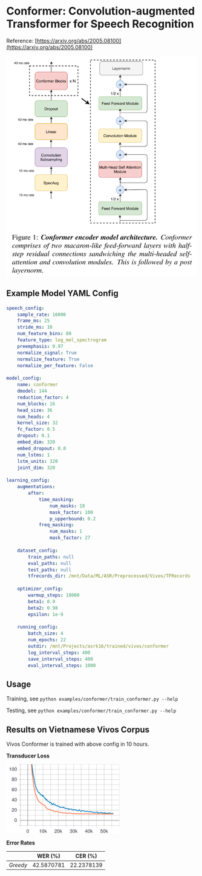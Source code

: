 # Conformer: Convolution-augmented Transformer for Speech Recognition

Reference: [https://arxiv.org/abs/2005.08100](https://arxiv.org/abs/2005.08100)

![Conformer Architecture](./figs/arch.png)

## Example Model YAML Config

```yaml
speech_config:
    sample_rate: 16000
    frame_ms: 25
    stride_ms: 10
    num_feature_bins: 80
    feature_type: log_mel_spectrogram
    preemphasis: 0.97
    normalize_signal: True
    normalize_feature: True
    normalize_per_feature: False

model_config:
    name: conformer
    dmodel: 144
    reduction_factor: 4
    num_blocks: 16
    head_size: 36
    num_heads: 4
    kernel_size: 32
    fc_factor: 0.5
    dropout: 0.1
    embed_dim: 320
    embed_dropout: 0.0
    num_lstms: 1
    lstm_units: 320
    joint_dim: 320

learning_config:
    augmentations:
        after:
            time_masking:
                num_masks: 10
                mask_factor: 100
                p_upperbound: 0.2
            freq_masking:
                num_masks: 1
                mask_factor: 27

    dataset_config:
        train_paths: null
        eval_paths: null
        test_paths: null
        tfrecords_dir: /mnt/Data/ML/ASR/Preprocessed/Vivos/TFRecords

    optimizer_config:
        warmup_steps: 10000
        beta1: 0.9
        beta2: 0.98
        epsilon: 1e-9

    running_config:
        batch_size: 4
        num_epochs: 22
        outdir: /mnt/Projects/asrk16/trained/vivos/conformer
        log_interval_steps: 400
        save_interval_steps: 400
        eval_interval_steps: 1000
```

## Usage

Training, see `python examples/conformer/train_conformer.py --help`

Testing, see `python examples/conformer/train_conformer.py --help`

## Results on Vietnamese Vivos Corpus

Vivos Conformer is trained with above config in 10 hours.

**Transducer Loss**

<img src="./figs/transducer_loss.svg" alt="conformer_vivos_loss" width="300px" />

**Error Rates**

|          |  WER (%)   |  CER (%)   |
| :------- | :--------: | :--------: |
| _Greedy_ | 42.5870781 | 22.2378139 |
